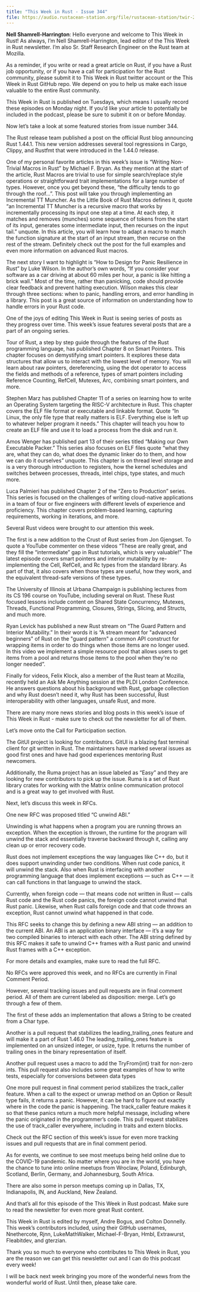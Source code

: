 ```yaml
---
title: "This Week in Rust - Issue 344"
file: https://audio.rustacean-station.org/file/rustacean-station/twir-2020-06-23.mp3
---
```


__Nell Shamrell-Harrington__: Hello everyone and welcome to This Week in Rust! As always, I’m Nell Shamrell-Harrington, lead editor of the This Week in Rust newsletter. I’m also Sr. Staff Research Engineer on the Rust team at Mozilla. 

As a reminder, if you write or read a great article on Rust, if you have a Rust job opportunity, or if you have a call for participation for the Rust community, please submit it to This Week in Rust twitter account or the This Week in Rust GitHub repo. We depend on you to help us make each issue valuable to the entire Rust community.

This Week in Rust is published on Tuesdays, which means I usually record these episodes on Monday night. If you’d like your article to potentially be included in the podcast, please be sure to submit it on or before Monday.

Now let’s take a look at some featured stories from issue number 344.

The Rust release team published a post on the official Rust blog announcing Rust 1.44.1. This new version addresses several tool regressions in Cargo, Clippy, and Rustfmt that were introduced in the 1.44.0 release.

One of my personal favorite articles in this week’s issue is “Writing Non-Trivial Macros in Rust” by Michael F. Bryan. As they mention at the start of the article, Rust Macros are trivial to use for simple search/replace style operations or straightforward trait implementations for a large number of types. However, once you get beyond these, “the difficulty tends to go through the roof…”.  This post will take you through implementing an Incremental TT Muncher. As the Little Book of Rust Macros defines it, quote “an Incremental TT Muncher is a recursive macro that works by incrementally processing its input one step at a time. At each step, it matches and removes (munches) some sequence of tokens from the start of its input, generates some intermediate input, then recurses on the input tail.” unquote.  In this article, you will learn how to adapt a macro to match the function signature at the start of an  input stream, then recurse on the rest of the stream. Definitely check out the post for the full examples and even more information on advanced Rust macros.

The next story I want to highlight is “How to Design for Panic Resilience in Rust” by Luke Wilson. In the author’s own words, “If you consider your software as a car driving at about 60 miles per hour, a panic is like hitting a brick wall.” Most of the time, rather than panicking, code should provide clear feedback and prevent halting execution. Wilson makes this clear through three sections: when to panic, handling errors, and error handling in a library. This post is a great source of information on understanding how to handle errors in your Rust code.

One of the joys of editing This Week in Rust is seeing series of posts as they progress over time. This week’s issue features several posts that are a part of an ongoing series.

Tour of Rust, a step by step guide through the features of the Rust programming language, has published Chapter 8 on Smart Pointers. This chapter focuses on demystifying smart pointers. It explores these data structures that allow us to interact with the lowest level of memory. You will learn about raw pointers, dereferencing, using the dot operator to access the fields and methods of a reference, types of smart pointers including Reference Counting, RefCell, Mutexes, Arc, combining smart pointers, and more.

Stephen Marz has published Chapter 11 of a series on learning how to write an Operating System targeting the RISC-V architecture in Rust. This chapter covers the ELF file format or executable and linkable format. Quote “In Linux, the only file type that really matters is ELF. Everything else is left up to whatever helper program it needs.” This chapter will teach you how to create an ELF file and use it to load a process from the disk and run it.

Amos Wenger has published part 13 of their series titled “Making our Own Executable Packer.” This series also focuses on ELF files quote “what they are, what they can do, what does the dynamic linker do to them, and how we can do it ourselves” unquote. This chapter is on thread level storage and is a very thorough introduction to registers, how the kernel schedules and switches between processes, threads, intel chips, type states, and much more.

Luca Palmieri has published Chapter 2 of the “Zero to Production” series. This series is focused on the challenges of writing cloud-native applications in a team of four or five engineers with different levels of experience and proficiency. This chapter covers problem-based learning, capturing requirements, working in iterations, and more.

Several Rust videos were brought to our attention this week.

The first is a new addition to the Crust of Rust series from Jon Gjengset. To quote a YouTube commenter on these videos “These are really great, and they fill the “intermediate” gap in Rust tutorials, which is very valuable!” The latest episode covers smart pointers and interior mutability by re-implementing the Cell, RefCell, and Rc types from the standard library. As part of that, it also covers when those types are useful, how they work, and the equivalent thread-safe versions of these types.

The University of Illinois at Urbana Champaign is publishing lectures from its CS 196 course on YouTube, including several on Rust. These Rust focused lessons include content on Shared State Concurrency, Mutexes, Threads, Functional Programming, Closures, Strings, Slicing, and Structs, and much more.

Ryan Levick has published a new Rust stream on “The Guard Pattern and Interior Mutability.” In their words it is “A stream meant for "advanced beginners" of Rust on the "guard pattern" a common API construct for wrapping items in order to do things when those items are no longer used. In this video we implement a simple resource pool that allows users to get items from a pool and returns those items to the pool when they're no longer needed”.

Finally for videos, Felix Klock, also a member of the Rust team at Mozilla, recently held an Ask Me Anything session at the PLDI London Conference. He answers questions about his background with Rust, garbage collection and why Rust doesn’t need it, why Rust has been successful, Rust interoperability with other languages, unsafe Rust, and more.

There are many more news stories and blog posts in this week’s issue of This Week in Rust - make sure to check out the newsletter for all of them.

Let’s move onto the Call for Participation section. 

The GitUI project is looking for contributors. GitUI is a blazing fast terminal client for git written in Rust. The maintainers have marked several issues as good first ones and have had good experiences mentoring Rust newcomers.

Additionally, the Ruma project has an issue labeled as “Easy” and they are looking for new contributors to pick up the issue. Ruma is a set of Rust library crates for working with the Matrix online communication protocol and is a great way to get involved with Rust.

Next, let’s discuss this week in RFCs.

One new RFC was proposed titled “C unwind ABI.”

Unwinding is what happens when a program you are running throws an exception. When the exception is thrown, the runtime for the program will unwind the stack and essentially traverse backward through it, calling any clean up or error recovery code.

Rust does not implement exceptions the way languages like C++ do, but it does support unwinding under two conditions. When rust code panics, it will unwind the stack. Also when Rust is interfacing with another programming language that does implement exceptions — such as C++ — it can call functions in that language to unwind the stack.

Currently, when foreign code — that means code not written in Rust — calls Rust code and the Rust code panics, the foreign code cannot unwind that Rust panic. Likewise, when Rust calls foreign code and that code throws an exception, Rust cannot unwind what happened in that code. 

This RFC seeks to change this by defining a new ABI string — an addition to the current ABI. An ABI is an application binary interface — it’s a way for two compiled binaries to interact with each other. The ABI string defined by this RFC makes it safe to unwind C++ frames with a Rust panic and unwind Rust frames with a C++ exception. 

For more details and examples, make sure to read the full RFC.

No RFCs were approved this week, and no RFCs are currently in Final Comment Period.

However, several tracking issues and pull requests are in final comment period. All of them are current labeled as disposition: merge. Let’s go through a few of them.

The first of these adds an implementation that allows a String to be created from a Char type. 

Another is a pull request that  stabilizes the leading_trailing_ones feature and will make it a part of Rust 1.46.0 The leading_trailing_ones feature is implemented on an unsized integer, or usize, type. It returns the number of trailing ones in the binary representation of itself.

Another pull request uses a macro to add the TryFrom{int} trait for non-zero ints. This pull request also includes some great examples of how to write tests, especially for conversions between data types

One more pull request in final comment period stabilizes the track_caller feature. When a call to the expect or unwrap method on an Option or Result type fails, it returns a panic. However, it can be hard to figure out exactly where in the code the panic is happening. The track_caller feature makes it so that these panics return a much more helpful message, including where the panic originated in the programmer’s code. This pull request stabilizes the use of track_caller everywhere, including in traits and extern blocks.

Check out the RFC section of this week’s issue for even more tracking issues and pull requests that are in final comment period.

As for events, we continue to see most meetups being held online due to the COVID-19 pandemic. No matter where you are in the world, you have the chance to tune into online meetups from Wroclaw, Poland, Edinburgh, Scotland, Berlin, Germany, and Johannesburg, South Africa.

There are also some in person meetups coming up in Dallas, TX, Indianapolis, IN, and Auckland, New Zealand.

And that’s all for this episode of the This Week in Rust podcast. Make sure to read the newsletter for even more great Rust content.

This Week in Rust is edited by myself, Andre Bogus, and Colton Donnelly. This week’s contributors included, using their GitHub usernames, Nnethercote, Rjnn, LukeMathWalker, Michael-F-Bryan, Hmbl, Extrawurst, Fleabitdev, and gterzian.

Thank you so much to everyone who contributes to This Week in Rust, you are the reason we can get this newsletter out and I can do this podcast every week!

I will be back next week bringing you more of the wonderful news from the wonderful world of Rust. Until then, please take care.
